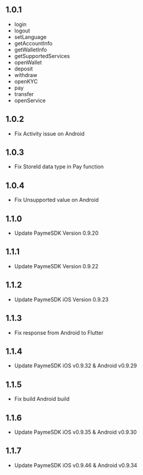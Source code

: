## 1.0.1
- login
- logout
- setLanguage
- getAccountInfo
- getWalletInfo
- getSupportedServices
- openWallet
- deposit
- withdraw
- openKYC
- pay
- transfer
- openService
## 1.0.2
- Fix Activity issue on Android
## 1.0.3
- Fix StoreId data type in Pay function
## 1.0.4
- Fix Unsupported value on Android
## 1.1.0
- Update PaymeSDK Version 0.9.20
## 1.1.1
- Update PaymeSDK Version 0.9.22
## 1.1.2
- Update PaymeSDK iOS Version 0.9.23
## 1.1.3
- Fix response from Android to Flutter
## 1.1.4
- Update PaymeSDK iOS v0.9.32 & Android v0.9.29
## 1.1.5
- Fix build Android build
## 1.1.6
- Update PaymeSDK iOS v0.9.35 & Android v0.9.30
## 1.1.7
- Update PaymeSDK iOS v0.9.46 & Android v0.9.34